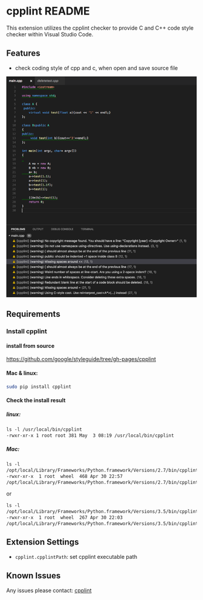 # cpplint README

This extension utilizes the cpplint checker to provide C and C++ code style checker within Visual Studio Code.

## Features

* check coding style of cpp and c, when open and save source file

![feature](feature.png)


## Requirements

### Install cpplint

#### install from source
https://github.com/google/styleguide/tree/gh-pages/cpplint

#### Mac & linux:
```bash
sudo pip install cpplint
```

#### Check the install result
##### linux:
```text
ls -l /usr/local/bin/cpplint
-rwxr-xr-x 1 root root 381 May  3 08:19 /usr/local/bin/cpplint
```
##### Mac:
```
ls -l /opt/local/Library/Frameworks/Python.framework/Versions/2.7/bin/cpplint
-rwxr-xr-x  1 root  wheel  468 Apr 30 22:57 /opt/local/Library/Frameworks/Python.framework/Versions/2.7/bin/cpplint
```
or
```
ls -l /opt/local/Library/Frameworks/Python.framework/Versions/3.5/bin/cpplint
-rwxr-xr-x  1 root  wheel  267 Apr 30 22:03 /opt/local/Library/Frameworks/Python.framework/Versions/3.5/bin/cpplint
```

## Extension Settings

* `cpplint.cpplintPath`: set cpplint executable path

## Known Issues
Any issues please contact: [cpplint](https://github.com/secularbird/cpplint-extension/issues)